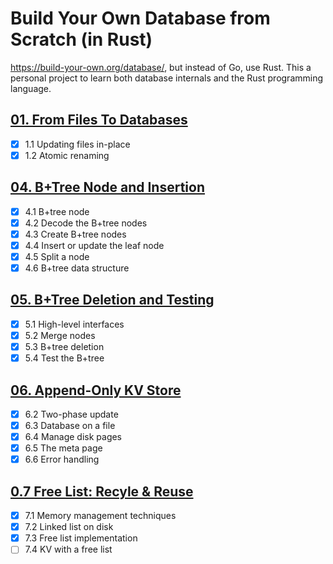 # Build Your Own Database from Scratch (in Rust)

https://build-your-own.org/database/, but instead of Go, use Rust. This a personal project to learn both database internals and the Rust programming language.

## [01. From Files To Databases](https://build-your-own.org/database/01_files)

* [x] 1.1 Updating files in-place
* [x] 1.2 Atomic renaming

## [04. B+Tree Node and Insertion](https://build-your-own.org/database/04_btree_code_1)

* [x] 4.1 B+tree node
* [x] 4.2 Decode the B+tree nodes
* [x] 4.3 Create B+tree nodes
* [X] 4.4 Insert or update the leaf node
* [X] 4.5 Split a node
* [X] 4.6 B+tree data structure

## [05. B+Tree Deletion and Testing](https://build-your-own.org/database/05_btree_code_2)

* [x] 5.1 High-level interfaces
* [x] 5.2 Merge nodes
* [x] 5.3 B+tree deletion
* [x] 5.4 Test the B+tree

## [06. Append-Only KV Store](https://build-your-own.org/database/06_btree_disk)

* [x] 6.2 Two-phase update
* [x] 6.3 Database on a file
* [x] 6.4 Manage disk pages
* [x] 6.5 The meta page
* [x] 6.6 Error handling

## [0.7 Free List: Recyle & Reuse](https://build-your-own.org/database/07_free_list)

* [x] 7.1 Memory management techniques
* [x] 7.2 Linked list on disk
* [x] 7.3 Free list implementation
* [ ] 7.4 KV with a free list
